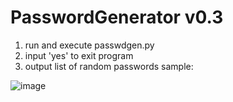 # PasswordGenerator v0.3

1. run and execute passwdgen.py
2. input 'yes' to exit program
3. output list of random passwords
sample:

![image](https://i.imgur.com/EZ6vdNu.png)
